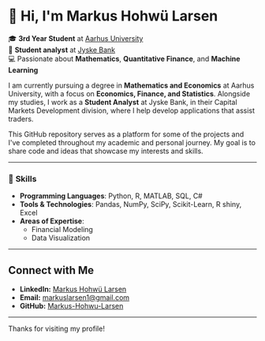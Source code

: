 # 👋 Hi, I'm Markus Hohwü Larsen

🎓 **3rd Year Student** at [Aarhus University](https://international.au.dk/)  
💼 **Student analyst** at [Jyske Bank](https://jyskebank.com)  
💻 Passionate about **Mathematics**, **Quantitative Finance**, and **Machine Learning**  

I am currently pursuing a degree in **Mathematics and Economics** at Aarhus University, with a focus on **Economics, Finance, and Statistics**. Alongside my studies, I work as a **Student Analyst** at Jyske Bank, in their Capital Markets Development division, where I help develop applications that assist traders.

This GitHub repository serves as a platform for some of the projects and I've completed throughout my academic and personal journey. My goal is to share code and ideas that showcase my interests and skills.

---

### 🔧 **Skills**

- **Programming Languages**: Python, R, MATLAB, SQL, C#
- **Tools & Technologies**: Pandas, NumPy, SciPy, Scikit-Learn, R shiny, Excel  
- **Areas of Expertise**:  
  - Financial Modeling  
  - Data Visualization  

---

## Connect with Me
- **LinkedIn:** [Markus Hohwü Larsen](https://www.linkedin.com/in/markus-hohw%C3%BC-larsen-abb52b25b/)
- **Email:** [markuslarsen1@gmail.com](mailto:markuslarsen1@gmail.com)
- **GitHub:** [Markus-Hohwu-Larsen](https://github.com/MarkusHohwuLarsen)

---

Thanks for visiting my profile!

<!---
MarkusHohwuLarsen/MarkusHohwuLarsen is a ✨ special ✨ repository because its `README.md` (this file) appears on your GitHub profile.
You can click the Preview link to take a look at your changes.
--->
